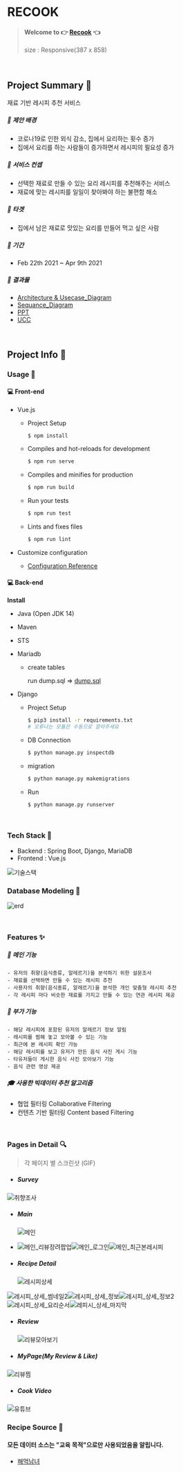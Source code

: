 # RECOOK

> #### Welcome to 👉 [Recook](http://j4a204.p.ssafy.io/) 👈
> size : Responsive(387 x 858)


<br>

## Project Summary 🧭

재료 기반 레시피 추천 서비스

##### 🔸 제안 배경

- 코로나19로 인한 외식 감소, 집에서 요리하는 횟수 증가
- 집에서 요리를 하는 사람들이 증가하면서 레시피의 필요성 증가

##### 🔸 서비스 컨셉

- 선택한 재료로 만들 수 있는 요리 레시피를 추천해주는 서비스
- 재료에 맞는 레시피를 일일이 찾아봐야 하는 불편함 해소

##### 🔸 타겟

- 집에서 남은 재료로 맛있는 요리를 만들어 먹고 싶은 사람

##### 🔸 기간

- Feb 22th 2021 ~ Apr 9th 2021

##### 🔸 결과물

- [Architecture & Usecase_Diagram](./document/Architecture.md)
- [Sequance_Diagram](./document/SequanceDiagram.md)
- [PPT](./document/특화PJT_최종발표_A204_최종.pdf)
- [UCC](https://www.youtube.com/watch?v=tknwLMpBXCE)





<br>

## Project Info :pushpin:

### Usage 🎈

#### 💻 Front-end

- Vue.js

  - Project Setup

    ```bash
    $ npm install 
    ```

  - Compiles and hot-reloads for development

    ```bash
    $ npm run serve
    ```

  - Compiles and minifies for production

    ```bash
    $ npm run build
    ```

  - Run your tests

    ```bash
    $ npm run test
    ```

  - Lints and fixes files

    ```bash
    $ npm run lint
    ```

- Customize configuration

  - [Configuration Reference](https://cli.vuejs.org/config/)

#### 💻 Back-end

**Install**

- Java (Open JDK 14)

- Maven

- STS 

- Mariadb

  - create tables

    run dump.sql => [dump.sql](./document/dump.sql)

- Django

  - Project Setup

    ```bash
    $ pip3 install -r requirements.txt
    # 오류나는 모듈은 수동으로 깔아주세요
    ```

  - DB Connection

    ```bash
    $ python manage.py inspectdb
    ```
  
  - migration
  
    ``` bash
    $ python manage.py makemigrations
    ```
  
  - Run
  
    ```bash
    $ python manage.py runserver
    ```

<br>



### Tech Stack 🧩

- Backend : Spring Boot, Django, MariaDB
- Frontend : Vue.js

![기술스택](https://user-images.githubusercontent.com/40655666/114400390-deeb3900-9bdc-11eb-8913-7719bd7beb6c.png)



### Database Modeling :link:

![erd](https://user-images.githubusercontent.com/40655666/114400394-e0b4fc80-9bdc-11eb-9483-1c6f6db300b4.png)



<br>



### Features :sparkles:

##### 	🍕 메인 기능

```
- 유저의 취향(음식종류, 알레르기)을 분석하기 위한 설문조사
- 재료를 선택하면 만들 수 있는 레시피 추천
- 사용자의 취향(음식종류, 알레르기)을 분석한 개인 맞춤형 레시피 추천
- 각 레시피 마다 비슷한 재료를 가지고 만들 수 있는 연관 레시피 제공
```

##### 	🍔 부가 기능

```
- 해당 레시피에 포함된 유저의 알레르기 정보 알림
- 레시피를 찜해 놓고 모아볼 수 있는 기능
- 최근에 본 레시피 확인 가능
- 해당 레시피를 보고 유저가 만든 음식 사진 게시 기능
- 타유저들이 게시한 음식 사진 모아보기 기능
- 음식 관련 영상 제공
```

##### 	🎓 사용한 빅데이터 추천 알고리즘
- 협업 필터링 Collaborative Filtering
- 컨텐츠 기반 필터링 Content based Filtering

<br>



### Pages in Detail :mag:

> 각 페이지 별 스크린샷 (GIF)

- ##### Survey

![취향조사](document/gif/취향조사.gif)

- ##### Main

  ![메인](document/gif/main.gif)

- ![메인_리뷰장려팝업](https://user-images.githubusercontent.com/40655666/114400961-72246e80-9bdd-11eb-9392-549aa1697d6d.png)![메인_로그인](https://user-images.githubusercontent.com/40655666/114400945-6fc21480-9bdd-11eb-95aa-43a5676f21fc.png)![메인_최근본레시피](https://user-images.githubusercontent.com/40655666/114400965-73559b80-9bdd-11eb-963b-e4b0fb54598c.png)




- ##### Recipe Detail

  ![레시피상세](document/gif/recipeDetail.gif)

![레시피_상세_썸네일2](https://user-images.githubusercontent.com/40655666/114401040-82d4e480-9bdd-11eb-9b63-9b9225d9aaa1.png)![레시피_상세_정보](https://user-images.githubusercontent.com/40655666/114401061-87010200-9bdd-11eb-9366-a560fd578714.png)![레시피_상세_정보2](https://user-images.githubusercontent.com/40655666/114401068-87999880-9bdd-11eb-9586-7ec211b948eb.png)![레시피_상세_요리순서](https://user-images.githubusercontent.com/40655666/114401054-85cfd500-9bdd-11eb-810e-df953ab57e5d.png)![레피시_상세_마지막](https://user-images.githubusercontent.com/40655666/114401072-88322f00-9bdd-11eb-80c9-dac8e3285c5f.png)

- ##### Review

  ![리뷰모아보기](https://user-images.githubusercontent.com/40655666/114399862-5a001f80-9bdc-11eb-9b41-d1e73b1e7633.gif)




- ##### MyPage(My Review & Like)
![리뷰찜](https://user-images.githubusercontent.com/40655666/114399877-5ec4d380-9bdc-11eb-91e2-0ea6ff1e74fa.gif)



  

- ##### Cook Video
![유튜브](https://user-images.githubusercontent.com/40655666/114399903-63898780-9bdc-11eb-97aa-ce6ce053f159.gif)



### Recipe Source 📕
#### 모든 데이터 소스는 "교육 목적"으로만 사용되었음을 알립니다.

- [해먹남녀](https://haemukja.com/)




